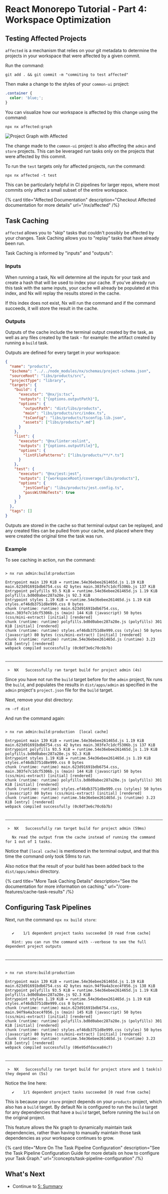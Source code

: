 # React Monorepo Tutorial - Part 4: Workspace Optimization

## Testing Affected Projects

`affected` is a mechanism that relies on your git metadata to determine the projects in your workspace that were affected by a given commit.

Run the command:

```shell
git add . && git commit -m "commiting to test affected"
```

Then make a change to the styles of your `common-ui` project:

```css {% fileName="libs/common-ui/src/lib/common-ui.module.css" %}
.container {
  color: 'blue;';
}
```

You can visualize how our workspace is affected by this change using the command:

```shell
npx nx affected:graph
```

![Project Graph with Affected](/shared/react-tutorial/project-graph-with-affected.png)

The change made to the `common-ui` project is also affecting the `admin` and `store` projects. This can be leveraged run tasks only on the projects that were affected by this commit.

To run the `test` targets only for affected projects, run the command:

```shell
npx nx affected -t test
```

This can be particularly helpful in CI pipelines for larger repos, where most commits only affect a small subset of the entire workspace.

{% card title="Affected Documentation" description="Checkout Affected documentation for more details" url="/nx/affected" /%}

## Task Caching

`affected` allows you to "skip" tasks that couldn't possibly be affected by your changes. Task Caching allows you to "replay" tasks that have already been run.

Task Caching is informed by "inputs" and "outputs":

### Inputs

When running a task, Nx will determine all the inputs for your task and create a hash that will be used to index your cache. If you've already run this task with the same inputs, your cache will already be populated at this index, and Nx will replay the results stored in the cache.

If this index does not exist, Nx will run the command and if the command succeeds, it will store the result in the cache.

### Outputs

Outputs of the cache include the terminal output created by the task, as well as any files created by the task - for example: the artifact created by running a `build` task.

Outputs are defined for every target in your workspace:

```json {% fileName="libs/products/project.json" %}
{
  "name": "products",
  "$schema": "../../node_modules/nx/schemas/project-schema.json",
  "sourceRoot": "libs/products/src",
  "projectType": "library",
  "targets": {
    "build": {
      "executor": "@nx/js:tsc",
      "outputs": ["{options.outputPath}"],
      "options": {
        "outputPath": "dist/libs/products",
        "main": "libs/products/src/index.ts",
        "tsConfig": "libs/products/tsconfig.lib.json",
        "assets": ["libs/products/*.md"]
      }
    },
    "lint": {
      "executor": "@nx/linter:eslint",
      "outputs": ["{options.outputFile}"],
      "options": {
        "lintFilePatterns": ["libs/products/**/*.ts"]
      }
    },
    "test": {
      "executor": "@nx/jest:jest",
      "outputs": ["{workspaceRoot}/coverage/libs/products"],
      "options": {
        "jestConfig": "libs/products/jest.config.ts",
        "passWithNoTests": true
      }
    }
  },
  "tags": []
}
```

Outputs are stored in the cache so that terminal output can be replayed, and any created files can be pulled from your cache, and placed where they were created the original time the task was run.

### Example

To see caching in action, run the command:

```{% command="npx nx build admin" path="~/myorg" %}

> nx run admin:build:production

Entrypoint main 139 KiB = runtime.54e36ebee261465d.js 1.19 KiB main.623d91691bdb6754.css 42 bytes main.303fe7c1dcf5306b.js 137 KiB
Entrypoint polyfills 93.5 KiB = runtime.54e36ebee261465d.js 1.19 KiB polyfills.bd0d0abec287a28e.js 92.3 KiB
Entrypoint styles 1.19 KiB = runtime.54e36ebee261465d.js 1.19 KiB styles.ef46db3751d8e999.css 0 bytes
chunk (runtime: runtime) main.623d91691bdb6754.css, main.303fe7c1dcf5306b.js (main) 144 KiB (javascript) 50 bytes (css/mini-extract) [initial] [rendered]
chunk (runtime: runtime) polyfills.bd0d0abec287a28e.js (polyfills) 301 KiB [initial] [rendered]
chunk (runtime: runtime) styles.ef46db3751d8e999.css (styles) 50 bytes (javascript) 80 bytes (css/mini-extract) [initial] [rendered]
chunk (runtime: runtime) runtime.54e36ebee261465d.js (runtime) 3.23 KiB [entry] [rendered]
webpack compiled successfully (0c0df3e6c70c6b7b)

 ———————————————————————————————————————————————————————————————————————————————————————————————————

 >  NX   Successfully ran target build for project admin (4s)
```

Since you have not run the `build` target before for the `admin` project, Nx runs the `build`, and populates the results in `dist/apps/admin` as specified in the `admin` project's `project.json` file for the `build` target.

Next, remove your dist directory:

```shell
rm -rf dist
```

And run the command again:

```{% command="npx nx build admin" path="~/myorg" %}

> nx run admin:build:production  [local cache]

Entrypoint main 139 KiB = runtime.54e36ebee261465d.js 1.19 KiB main.623d91691bdb6754.css 42 bytes main.303fe7c1dcf5306b.js 137 KiB
Entrypoint polyfills 93.5 KiB = runtime.54e36ebee261465d.js 1.19 KiB polyfills.bd0d0abec287a28e.js 92.3 KiB
Entrypoint styles 1.19 KiB = runtime.54e36ebee261465d.js 1.19 KiB styles.ef46db3751d8e999.css 0 bytes
chunk (runtime: runtime) main.623d91691bdb6754.css, main.303fe7c1dcf5306b.js (main) 144 KiB (javascript) 50 bytes (css/mini-extract) [initial] [rendered]
chunk (runtime: runtime) polyfills.bd0d0abec287a28e.js (polyfills) 301 KiB [initial] [rendered]
chunk (runtime: runtime) styles.ef46db3751d8e999.css (styles) 50 bytes (javascript) 80 bytes (css/mini-extract) [initial] [rendered]
chunk (runtime: runtime) runtime.54e36ebee261465d.js (runtime) 3.23 KiB [entry] [rendered]
webpack compiled successfully (0c0df3e6c70c6b7b)

 ———————————————————————————————————————————————————————————————————————————————————————————————————

 >  NX   Successfully ran target build for project admin (59ms)

   Nx read the output from the cache instead of running the command for 1 out of 1 tasks.
```

Notice that `[local cache]` is mentioned in the terminal output, and that this time the command only took 59ms to run.

Also notice that the result of your build has been added back to the `dist/apps/admin` directory.

{% card title="More Task Caching Details" description="See the documentation for more information on caching." url="/core-features/cache-task-results" /%}

## Configuring Task Pipelines

Next, run the command `npx nx build store`:

```{% command="npx nx build store" path="~/myorg" %}

   ✔    1/1 dependent project tasks succeeded [0 read from cache]

   Hint: you can run the command with --verbose to see the full dependent project outputs

 ———————————————————————————————————————————————————————————————————————————————————————————————————


> nx run store:build:production

Entrypoint main 139 KiB = runtime.54e36ebee261465d.js 1.19 KiB main.623d91691bdb6754.css 42 bytes main.94f9a4a3cec4f056.js 138 KiB
Entrypoint polyfills 93.5 KiB = runtime.54e36ebee261465d.js 1.19 KiB polyfills.bd0d0abec287a28e.js 92.3 KiB
Entrypoint styles 1.19 KiB = runtime.54e36ebee261465d.js 1.19 KiB styles.ef46db3751d8e999.css 0 bytes
chunk (runtime: runtime) main.623d91691bdb6754.css, main.94f9a4a3cec4f056.js (main) 145 KiB (javascript) 50 bytes (css/mini-extract) [initial] [rendered]
chunk (runtime: runtime) polyfills.bd0d0abec287a28e.js (polyfills) 301 KiB [initial] [rendered]
chunk (runtime: runtime) styles.ef46db3751d8e999.css (styles) 50 bytes (javascript) 80 bytes (css/mini-extract) [initial] [rendered]
chunk (runtime: runtime) runtime.54e36ebee261465d.js (runtime) 3.23 KiB [entry] [rendered]
webpack compiled successfully (06e95dfdacea84c7)

 ———————————————————————————————————————————————————————————————————————————————————————————————————

 >  NX   Successfully ran target build for project store and 1 task(s) they depend on (5s)
```

Notice the line here:

```text
   ✔    1/1 dependent project tasks succeeded [0 read from cache]
```

This is because your `store` project depends on your `products` project, which also has a `build` target. By default Nx is configured to run the `build` target for any dependencies that have a `build` target, before running the `build` on the original project.

This feature allows the Nx graph to dynamically maintain task dependencies, rather than having to manually maintain those task dependencies as your workspace continues to grow.

{% card title="More On The Task Pipeline Configuration" description="See the Task Pipeline Configuration Guide for more details on how to configure your Task Graph." url="/concepts/task-pipeline-configuration" /%}

## What's Next

- Continue to [5: Summary](/react-tutorial/5-summary)
